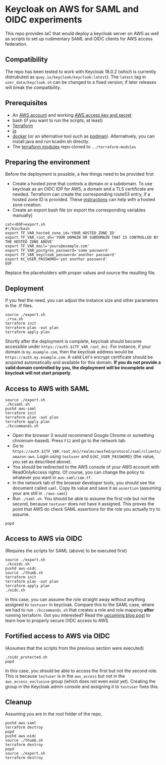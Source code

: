 # Keycloak on AWS for SAML and OIDC experiments 
This repo provides IaC that would deploy a keycloak server on AWS as well as scripts to set up rudimentary SAML and OIDC clients for AWS access federation.

## Compatibility
The repo has been tested to work with Keycloak 18.0.2 (which is currently distrubuted as `quay.io/keycloak/keycloak:latest`). The `latest` tag in `user_data/keycloak.sh` can be changed to a fixed version, if later releases will break the compatibility.

## Prerequisites
  - An [AWS account](https://aws.amazon.com) and working [AWS access key and secret](https://docs.aws.amazon.com/cli/latest/userguide/cli-chap-configure.html)
  - bash (if you want to run the scripts, at least)
  - [Terraform](https://www.terraform.io/downloads)
  - [jq](https://stedolan.github.io/jq/)
  - [docker](https://docs.docker.com/engine/install/) (or an alternative tool such as [podman](https://podman.io/getting-started/)). Alternatively, you can install java and run kcadm.sh directly.
  - The [terraform modules](https://github.com/konstl000/terraform-modules) repo cloned to `../terraform-modules`

## Preparing the environment
Before the deployment is possible, a few things need to be provided first

  - Create a hosted zone that controls a domain or a subdomain. To use keycloak as an OIDC IDP for AWS, a domain and a TLS certificate are needed. Terraform can create the corresponding route53 entry, if a hosted zone ID is provided. These [instructions](https://docs.aws.amazon.com/Route53/latest/DeveloperGuide/CreatingHostedZone.html) can help with a hosted zone creation.
  - Create an export bash file (or export the corresponding variables manually)
```
cat<<EOF>export.sh
#!/bin/bash
export TF_VAR_hosted_zone_id='YOUR_HOSTED_ZONE_ID'
export TF_VAR_root_dn='YOUR DOMAIN OR SUBDOMAIN THAT IS CONTROLLED BY THE HOSTED ZONE ABOVE'
export TF_VAR_mail='yours@example.com'
export TF_VAR_postgres_password='some password'
export TF_VAR_keycloak_password='another password'
export KC_USER_PASSWORD='yet another password'
EOF
```
  Replace the placeholders with proper values and source the resulting file.

## Deployment
If you feel the need, you can adjust the instance size and other parameters in the .tf files.

```
source ./export.sh
./rsa.sh
terraform init
terraform plan -out plan
terraform apply plan
```

Shortly after the deployment is complete, keycloak should become accessible under `https://auth.${TF_VAR_root_dn}`. For instance, if your domain is `my.example.com`, then the keycloak address would be `https://auth.my.example.com`. A valid Let's encrypt certificate should be acquired automatically and available for this domain. **If you do not provide a valid domain controlled by you, the deployment will be incomplete and keycloak will not start properly**.

## Access to AWS with SAML
```
source ./export.sh
./kcsaml.sh
pushd aws-saml
terraform init
terraform plan -out plan
terraform apply plan
./kccommands.sh
```
 - Open the browser (I would recommend Google Chrome or something chromium-based). Press `F12` and go to the network tab.
 - Go to `https://auth.${TF_VAR_root_dn}/realms/awsfed/protocol/saml/clients/amazon-aws`. Login using `testuser` and `${KC_USER_PASSWORD}` (the value, you set as described above).
 - You should be redirected to the AWS console of your AWS account with ReadOnlyAccess rights. Of course, you can change the policy to whatever you want in `aws-saml/iam.tf`.
 - In the network tab of the browser developer tools, you should see the document called `saml`. Copy its value and save it as `assertion` (assuming your are still in `./aws-saml`)
 - Run `./saml.sh`. You should be able to assume the first role but not the second, because `testuser` does not have it assigned. This proves the point that AWS do check SAML assertions for the role you actually try to assume.

```
popd
```
## Access to AWS via OIDC
(Requires the scripts for SAML (above) to be executed first)
```
source ./export.sh
./kcoidc.sh
pushd aws-oidc
source ./thumb.sh
terraform init
terraform plan -out plan
terraform apply plan
./oidc.sh
```
In this case, you can assume the role straight away without anything assigned to `testuser` in keycloak. Compare this to the SAML case, where we had to run `./kccommands.sh` that creates a role and role mapping **after** running terraform.
Got you interested? Read the [upcoming blog post](https://content.fme.de/blog) to learn how to properly secure OIDC access to AWS.

## Fortified access to AWS via OIDC
(Assumes that the scripts from the previous section were executed)
```
./oidc_protected.sh
popd
```
In this case, you should be able to access the first but not the second role. This is because `testuser` is in the `aws_access` but not in the `aws_access_exclusive` group (which does not even exist yet).
Creating the group in the Keycloak admin console and assigning it to `testuser` fixes this.

## Cleanup
Assuming you are in the root folder of the repo,
```
pushd aws-saml
terraform destroy
popd
pushd aws-oidc
source ./thumb.sh
terraform destroy
popd
source ./export.sh
terraform destroy
```

